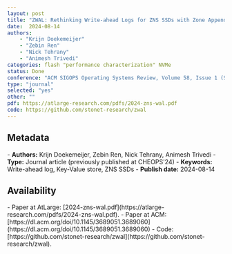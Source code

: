 ```yaml
---
layout: post
title: "ZWAL: Rethinking Write-ahead Logs for ZNS SSDs with Zone Appends "
date:  2024-08-14
authors: 
    - "Krijn Doekemeijer"
    - "Zebin Ren"
    - "Nick Tehrany" 
    - "Animesh Trivedi"
categories: flash "performance characterization" NVMe
status: Done
conference: "ACM SIGOPS Operating Systems Review, Volume 58, Issue 1 (SIGOPS OSR'24)"
type: "journal"
selected: "yes"
other: ""
pdf: https://atlarge-research.com/pdfs/2024-zns-wal.pdf
code: https://github.com/stonet-research/zwal
---
```


<h2>Metadata</h2>
- <b>Authors:</b>  Krijn Doekemeijer, Zebin Ren, Nick Tehrany, Animesh Trivedi
- <b>Type:</b> Journal article (previously published at CHEOPS'24)
- <b>Keywords:</b> Write-ahead log, Key-Value store, ZNS SSDs
- <b>Publish date:</b> 2024-08-14

<h2>Availability</h2>
- Paper at AtLarge: [2024-zns-wal.pdf](https://atlarge-research.com/pdfs/2024-zns-wal.pdf).
- Paper at ACM: [https://dl.acm.org/doi/10.1145/3689051.3689060](https://dl.acm.org/doi/10.1145/3689051.3689060)
- Code: [https://github.com/stonet-research/zwal](https://github.com/stonet-research/zwal).
